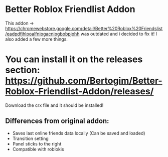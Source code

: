 # Better Roblox Friendlist Addon

This addon -> https://chromewebstore.google.com/detail/Better%20Roblox%20Friendslist/eadpdfjhlpoalfnipgacnipgbobpjohh was outdated and i decided to fix it! I also added a few more things.

# You can install it on the releases section: https://github.com/Bertogim/Better-Roblox-Friendlist-Addon/releases/
Download the crx file and it should be installed!

## Differences from original addon:
- Saves last online friends data locally (Can be saved and loaded)
- Transition setting
- Panel sticks to the right
- Compatible with roblokis